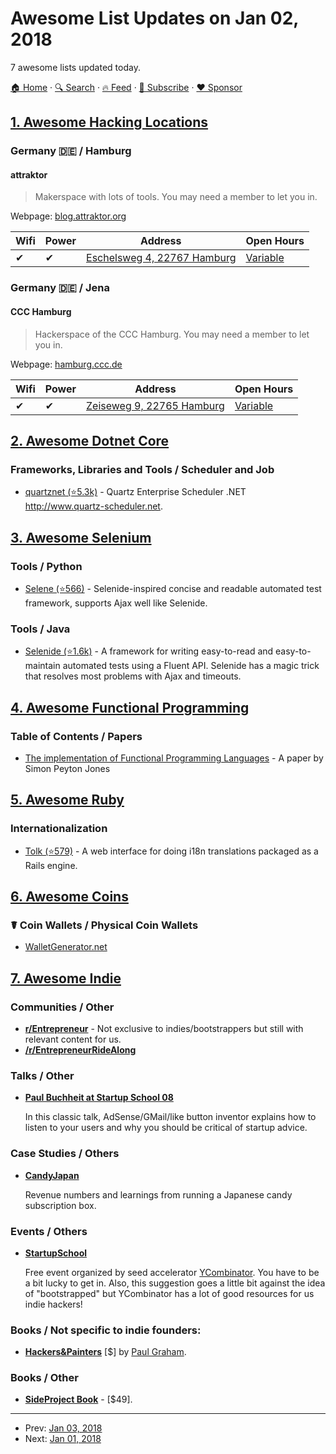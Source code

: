 # Awesome List Updates on Jan 02, 2018

7 awesome lists updated today.

[🏠 Home](/README.md) · [🔍 Search](https://www.trackawesomelist.com/search/) · [🔥 Feed](https://www.trackawesomelist.com/rss.xml) · [📮 Subscribe](https://trackawesomelist.us17.list-manage.com/subscribe?u=d2f0117aa829c83a63ec63c2f&id=36a103854c) · [❤️  Sponsor](https://github.com/sponsors/theowenyoung)



## [1. Awesome Hacking Locations](/content/daviddias/awesome-hacking-locations/README.md)

### Germany 🇩🇪 / Hamburg

#### attraktor

> Makerspace with lots of tools. You may need a member to let you in.

Webpage: [blog.attraktor.org](https://blog.attraktor.org/)

| Wifi | Power | Address                                                         | Open Hours                                             |
| ---- | ----- | --------------------------------------------------------------- | ------------------------------------------------------ |
| ✔    | ✔     | [Eschelsweg 4, 22767 Hamburg](https://goo.gl/maps/hYt8h5hKfgF2) | [Variable](https://blog.attraktor.org/tuerstatus-faq/) |

### Germany 🇩🇪 / Jena

#### CCC Hamburg

> Hackerspace of the CCC Hamburg. You may need a member to let you in.

Webpage: [hamburg.ccc.de](https://www.hamburg.ccc.de/)

| Wifi | Power | Address                                                      | Open Hours                                       |
| ---- | ----- | ------------------------------------------------------------ | ------------------------------------------------ |
| ✔    | ✔     | [Zeiseweg 9, 22765 Hamburg](https://goo.gl/maps/kBtfZNjEfjv) | [Variable](https://wiki.hamburg.ccc.de/Calendar) |

## [2. Awesome Dotnet Core](/content/thangchung/awesome-dotnet-core/README.md)

### Frameworks, Libraries and Tools / Scheduler and Job

*   [quartznet (⭐5.3k)](https://github.com/quartznet/quartznet/) - Quartz Enterprise Scheduler .NET <http://www.quartz-scheduler.net>.

## [3. Awesome Selenium](/content/christian-bromann/awesome-selenium/README.md)

### Tools / Python

*   [Selene (⭐566)](https://github.com/yashaka/selene) - Selenide-inspired concise and readable automated test framework, supports Ajax well like Selenide.

### Tools / Java

*   [Selenide (⭐1.6k)](https://github.com/codeborne/selenide) - A framework for writing easy-to-read and easy-to-maintain automated tests using a Fluent API. Selenide has a magic trick that resolves most problems with Ajax and timeouts.

## [4. Awesome Functional Programming](/content/lucasviola/awesome-functional-programming/README.md)

### Table of Contents / Papers

*   [The implementation of Functional Programming Languages](http://research.microsoft.com/en-us/um/people/simonpj/papers/slpj-book-1987/start.htm) - A paper by Simon Peyton Jones

## [5. Awesome Ruby](/content/markets/awesome-ruby/README.md)

### Internationalization

*   [Tolk (⭐579)](https://github.com/tolk/tolk) - A web interface for doing i18n translations packaged as a Rails engine.

## [6. Awesome Coins](/content/Zheaoli/awesome-coins/README.md)

### ☤ Coin Wallets / Physical Coin Wallets

*   [WalletGenerator.net](https://walletgenerator.net)

## [7. Awesome Indie](/content/mezod/awesome-indie/README.md)

### Communities / Other

*   **[r/Entrepreneur](https://www.reddit.com/r/Entrepreneur/)** - Not exclusive to indies/bootstrappers but still with relevant content for us.
*   **[/r/EntrepreneurRideAlong](https://www.reddit.com/r/EntrepreneurRideAlong/)**

### Talks / Other

*   **[Paul Buchheit at Startup School 08](https://www.youtube.com/watch?v=EZxP0i9ah8E)**

    In this classic talk, AdSense/GMail/like button inventor explains how to listen to your users and why you should be critical of startup advice.

### Case Studies / Others

*   **[CandyJapan](https://www.candyjapan.com/behind-the-scenes)**

    Revenue numbers and learnings from running a Japanese candy subscription box.

### Events / Others

*   **[StartupSchool](https://www.startupschool.org/)**

    Free event organized by seed accelerator [YCombinator](http://www.ycombinator.com/). You have to be a bit lucky to get in. Also, this suggestion goes a little bit against the idea of "bootstrapped" but YCombinator has a lot of good resources for us indie hackers!

### Books / Not specific to indie founders:

*   **[Hackers\&Painters](http://www.paulgraham.com/hackpaint.html)** \[$] by [Paul Graham](http://www.paulgraham.com/).

### Books / Other

*   **[SideProject Book](http://www.sideprojectbook.com/)** - \[$49].

---

- Prev: [Jan 03, 2018](/content/2018/01/03/README.md)
- Next: [Jan 01, 2018](/content/2018/01/01/README.md)